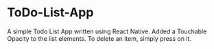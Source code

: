 # ToDo-List-App
A simple Todo List App written using React Native. Added a Touchable Opacity to the list elements. To delete an item, simply press on it.
